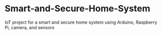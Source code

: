 # Smart-and-Secure-Home-System
IoT project for a smart and secure home system using Arduino, Raspberry Pi, camera, and sensors
